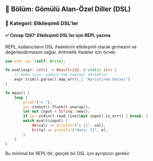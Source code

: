 ## 📘 Bölüm: Gömülü Alan-Özel Diller (DSL)
### 🔹 Kategori: Etkileşimli DSL'ler
#### ✅ Cevap 1267: Etkileşimli DSL'ler için REPL yazma

REPL, kullanıcıların DSL ifadelerini etkileşimli olarak girmesini ve değerlendirmesini sağlar. Aritmetik ifadeler için örnek:

```rust
use std::io::{self, Write};

fn eval(expr: &str) -> Result<i32, &'static str> {
    // Demo için: sadece tek tamsayı destekler
    expr.trim().parse().map_err(|_| "Ayrıştırma hatası")
}

fn main() {
    loop {
        print!("> ");
        io::stdout().flush().unwrap();
        let mut input = String::new();
        if io::stdin().read_line(&mut input).is_err() { break; }
        match eval(&input) {
            Ok(val) => println!("= {}", val),
            Err(e) => println!("Hata: {}", e),
        }
    }
}
```

Bu minimal bir REPL'dir; gerçek bir DSL için ayrıştırıcı gerekir.
